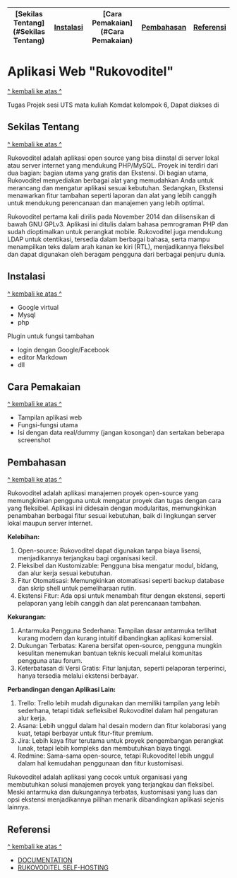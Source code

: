 | [Sekilas Tentang](#Sekilas Tentang) | [Instalasi](#Instalasi) | [Cara Pemakaian](#Cara Pemakaian) | [Pembahasan](#Pembahasan) | [Referensi](#Referensi) |
|-------------------------------------|--------------------------|-----------------------------|-----------------------------|-----------------------------------|

# Aplikasi Web "Rukovoditel"
[^ kembali ke atas ^](#top)


Tugas Projek sesi UTS mata kuliah Komdat kelompok 6, Dapat diakses di

## Sekilas Tentang
[^ kembali ke atas ^](#top)

Rukovoditel adalah aplikasi open source yang bisa diinstal di server lokal atau server internet yang mendukung PHP/MySQL. Proyek ini terdiri dari dua bagian: bagian utama yang gratis dan Ekstensi. Di bagian utama, Rukovoditel menyediakan berbagai alat yang memudahkan Anda untuk merancang dan mengatur aplikasi sesuai kebutuhan. Sedangkan, Ekstensi menawarkan fitur tambahan seperti laporan dan alat yang lebih canggih untuk mendukung perencanaan dan manajemen yang lebih optimal.

Rukovoditel pertama kali dirilis pada November 2014 dan dilisensikan di bawah GNU GPLv3. Aplikasi ini ditulis dalam bahasa pemrograman PHP dan sudah dioptimalkan untuk perangkat mobile. Rukovoditel juga mendukung LDAP untuk otentikasi, tersedia dalam berbagai bahasa, serta mampu menampilkan teks dalam arah kanan ke kiri (RTL), menjadikannya fleksibel dan dapat digunakan oleh beragam pengguna dari berbagai penjuru dunia.

## Instalasi
[^ kembali ke atas ^](#top)

- Google virtual
- Mysql
- php



Plugin untuk fungsi tambahan
- login dengan Google/Facebook
- editor Markdown
- dll



## Cara Pemakaian
[^ kembali ke atas ^](#top)

- Tampilan aplikasi web
- Fungsi-fungsi utama
- Isi dengan data real/dummy (jangan kosongan) dan sertakan beberapa screenshot


## Pembahasan
[^ kembali ke atas ^](#top)

Rukovoditel adalah aplikasi manajemen proyek open-source yang memungkinkan pengguna untuk mengatur proyek dan tugas dengan cara yang fleksibel. Aplikasi ini didesain dengan modularitas, memungkinkan penambahan berbagai fitur sesuai kebutuhan, baik di lingkungan server lokal maupun server internet.


**Kelebihan:**
1. Open-source: Rukovoditel dapat digunakan tanpa biaya lisensi, menjadikannya terjangkau bagi organisasi kecil.
2. Fleksibel dan Kustomizable: Pengguna bisa mengatur modul, bidang, dan alur kerja sesuai kebutuhan.
3. Fitur Otomatisasi: Memungkinkan otomatisasi seperti backup database dan skrip shell untuk pemeliharaan rutin.
4. Ekstensi Fitur: Ada opsi untuk menambah fitur dengan ekstensi, seperti pelaporan yang lebih canggih dan alat perencanaan tambahan.
   
   
**Kekurangan:**
1. Antarmuka Pengguna Sederhana: Tampilan dasar antarmuka terlihat kurang modern dan kurang intuitif dibandingkan aplikasi komersial.
2. Dukungan Terbatas: Karena bersifat open-source, pengguna mungkin kesulitan menemukan bantuan teknis kecuali melalui komunitas pengguna atau forum.
3. Keterbatasan di Versi Gratis: Fitur lanjutan, seperti pelaporan terperinci, hanya tersedia melalui ekstensi berbayar.
   
   
**Perbandingan dengan Aplikasi Lain:**
1. Trello: Trello lebih mudah digunakan dan memiliki tampilan yang lebih sederhana, tetapi tidak sefleksibel Rukovoditel dalam hal pengaturan alur kerja.
2. Asana: Lebih unggul dalam hal desain modern dan fitur kolaborasi yang kuat, tetapi berbayar untuk fitur-fitur premium.
3. Jira: Lebih kaya fitur terutama untuk proyek pengembangan perangkat lunak, tetapi lebih kompleks dan membutuhkan biaya tinggi.
4. Redmine: Sama-sama open-source, tetapi Rukovoditel lebih unggul dalam hal kemudahan penggunaan dan fitur kustomisasi.

Rukovoditel adalah aplikasi yang cocok untuk organisasi yang membutuhkan solusi manajemen proyek yang terjangkau dan fleksibel. Meski antarmuka dan dukungannya terbatas, kustomisasi yang luas dan opsi ekstensi menjadikannya pilihan menarik dibandingkan aplikasi sejenis lainnya.

## Referensi
[^ kembali ke atas ^](#top)

- [DOCUMENTATION](https://www.rukovoditel.net/)
- [RUKOVODITEL SELF-HOSTING](http://hexakomdat.my.id/rukovoditel/)
